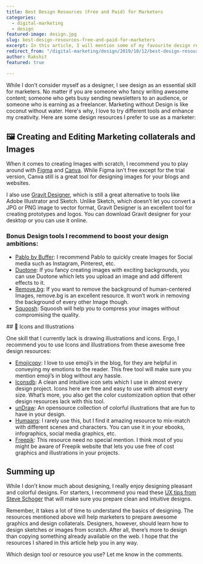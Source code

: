 ```yaml
---
title: Best Design Resources (Free and Paid) for Marketers
categories:
  - digital-marketing
  - design
featured-image: design.jpg
slug: best-design-resources-free-and-paid-for-marketers
excerpt: In this article, I will mention some of my favourite design resources that will help you implement design as a marketer. For example, Gravit designer, Figma, duotone, squoosh, remove.bg, etc.
redirect_from: "/digital-marketing/design/2019/10/12/best-design-resources-free-and-paid-for-marketers/"
author: Rakshit 
featured: true

---
```

While I don’t consider myself as a designer, I see design as an essential skill for marketers. No matter if you are someone who fancy writing awesome content; someone who gets busy sending newsletters to an audience, or someone who is earning as a freelancer. Marketing without Design is like coconut without water. Here's why, I love to try different tools and enhance my creativity. Here are some design resources I prefer to use as a marketer:

## 🖼 Creating and Editing Marketing collaterals and Images

When it comes to creating Images with scratch, I recommend you to play around with <a href="https://www.figma.com/" target="_blank">Figma</a> and <a href="https://www.canva.com/" target="_blank">Canva</a>. While Figma isn’t free except for the trial version, Canva still is a great tool for designing images for your blogs and websites.

I also use <a href="https://www.designer.io/en/" target="_blank">Gravit Designer</a>, which is still a great alternative to tools like Adobe Illustrator and Sketch. Unlike Sketch, which doesn’t let you convert a JPG or PNG image to vector format, Gravit Designer is an excellent tool for creating prototypes and logos. You can download Gravit designer for your desktop or you can use it online. 

### Bonus Design tools I recommend to boost your design ambitions:
<ul class="round">
<li><a href="https://pablo.buffer.com/" target="_blank">Pablo by Buffer</a>: I recommend Pablo to quickly create Images for Social media such as Instagram, Pinterest, etc. </li>
<li><a href="https://duotone.shapefactory.co/" target="_blank">Duotone</a>: If you fancy creating images with exciting backgrounds, you can use Duotone which lets you upload an image and add different effects to it. </li>
<li><a href="https://www.remove.bg/" target="_blank">Remove.bg</a>: If you want to remove the background of human-centered Images, remove.bg is an excellent resource. It won’t work in removing the background of every other Image though. </li>
<li><a href="https://squoosh.app/" target="_blank">Squoosh</a>: Squoosh will help you to compress your images without compromising the quality. </li>
</ul>
## 👻 Icons and Illustrations

One skill that I currently lack is drawing illustrations and icons. Ergo, I recommend you to use Icons and illustrations from these awesome free design resources:
<ul class="round">
<li><a href="https://www.emojicopy.com/" target="_blank">Emojicopy</a>: I love to use emoji’s in the blog, for they are helpful in conveying my emotions to the reader. This free tool will make sure you mention emoji’s in blog without any hassle. </li>
<li><a href="https://www.iconsdb.com/" target="_blank">Iconsdb</a>: A clean and intuitive icon sets which I use in almost every design project. Icons here are free and easy to use with almost every size. What’s more, you also get the color customization option that other design resources lack with this tool. </li>
<li><a href="https://undraw.co/" target="_blank">unDraw</a>: An opensource collection of colorful illustrations that are fun to have in your design.</li>
<li><a href="https://www.humaaans.com/" target="_blank">Humaans</a>: I rarely use this, but I find it amazing resource to mix-match with different scenes and characters. You can use it in your ebooks, infographics, social media graphics, etc.</li>
<li><a href="https://www.freepik.com/" target="_blank">Freepik</a>: This resource need no special mention. I think most of you might be aware of Freepik website that lets you use free of cost graphics and illustrations in your projects. </li>
</ul>

## Summing up

While I don’t know much about designing, I really enjoy designing pleasant and colorful designs. For starters, I recommend you read these [UX tips from Steve Schoger](https://twitter.com/i/moments/879086180909764608?lang=en) that will make sure you prepare clean and intuitive designs. 

Remember, it takes a lot of time to understand the basics of designing. The resources mentioned above will help marketers to prepare awesome graphics and design collaterals. Designers, however, should learn how to design sketches or images from scratch. After all, there’s more to design than copying something already available on the web. I hope that the resources I shared in this article help you in any way. 

Which design tool or resource you use? Let me know in the comments.
